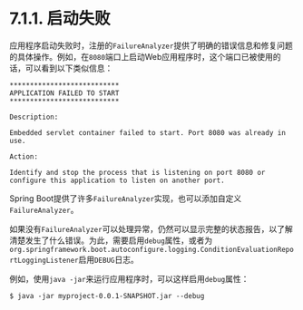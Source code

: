 # 7.1.1. 启动失败

应用程序启动失败时，注册的`FailureAnalyzer`提供了明确的错误信息和修复问题的具体操作。例如，在`8080`端口上启动Web应用程序时，这个端口已被使用的话，可以看到以下类似信息：

```shell
***************************
APPLICATION FAILED TO START
***************************

Description:

Embedded servlet container failed to start. Port 8080 was already in use.

Action:

Identify and stop the process that is listening on port 8080 or configure this application to listen on another port.
```

<univ-note type="note">

Spring Boot提供了许多`FailureAnalyzer`实现，也可以添加自定义`FailureAnalyzer`。

</univ-note>

如果没有`FailureAnalyzer`可以处理异常，仍然可以显示完整的状态报告，以了解清楚发生了什么错误。为此，需要启用`debug`属性，或者为`org.springframework.boot.autoconfigure.logging.ConditionEvaluationReportLoggingListener`启用`DEBUG`日志。

例如，使用`java -jar`来运行应用程序时，可以这样启用`debug`属性：

```shell
$ java -jar myproject-0.0.1-SNAPSHOT.jar --debug
```
